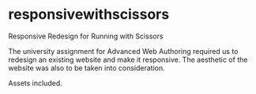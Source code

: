 responsivewithscissors
======================

Responsive Redesign for Running with Scissors

The university assignment for Advanced Web Authoring required us to redesign an existing website and make it responsive.  The aesthetic of the website was also to be taken into consideration.

Assets included.
